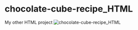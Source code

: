# chocolate-cube-recipe_HTML
My other HTML project
![chocolate-cube-recipe_HTML](https://www.hizliresim.com/fko63o6.)
